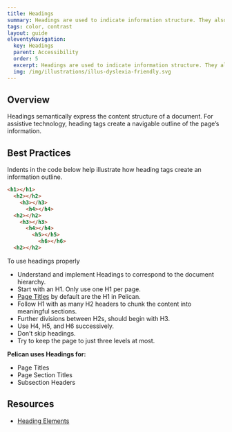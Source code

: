 ```yaml
---
title: Headings
summary: Headings are used to indicate information structure. They also enable accessible access.
tags: color, contrast
layout: guide
eleventyNavigation:
  key: Headings
  parent: Accessibility
  order: 5
  excerpt: Headings are used to indicate information structure. They also enable accessible access.
  img: /img/illustrations/illus-dyslexia-friendly.svg
---
```


## Overview

Headings semantically express the content structure of a document. For assistive technology, heading tags create a navigable outline of the page’s information.

## Best Practices

Indents in the code below help illustrate how heading tags create an information outline.

```html
<h1></h1>
  <h2></h2>
    <h3></h3>
      <h4></h4>
  <h2></h2>
    <h3></h3>
      <h4></h4>
	    <h5></h5>
		  <h6></h6>
  <h2></h2>
```

To use headings properly

- Understand and implement Headings to correspond to the document hierarchy.
- Start with an H1. Only use one H1 per page.
- [Page Titles](/components/page-title/) by default are the H1 in Pelican.
- Follow H1 with as many H2 headers to chunk the content into meaningful sections.
- Further divisions between H2s, should begin with H3.
- Use H4, H5, and H6 successively.
- Don’t skip headings.
- Try to keep the page to just three levels at most.

**Pelican uses Headings for:**

- Page Titles
- Page Section Titles
- Subsection Headers

## Resources

- <a href="https://developer.mozilla.org/en-US/docs/Web/HTML/Element/Heading_Elements" target="_blank">Heading Elements</a>